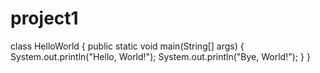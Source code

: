 # project1

class HelloWorld {
    public static void main(String[] args) {
        System.out.println("Hello, World!");
         System.out.println("Bye, World!");
    }
}

<!-- nai-nakraq da stani tova tupoto neshto -->